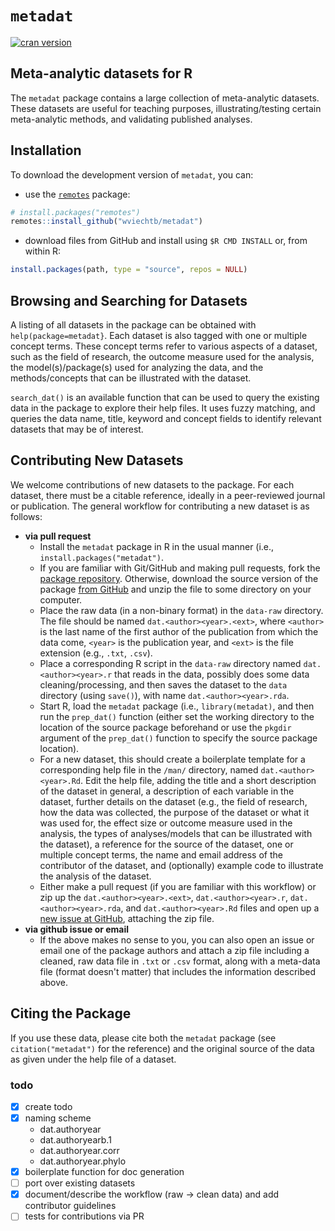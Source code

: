 # `metadat`

[![cran version](https://www.r-pkg.org/badges/version-ago/metadat)](https://cran.r-project.org/package=metadat/)

## Meta-analytic datasets for R

The `metadat` package contains a large collection of meta-analytic datasets. These datasets are useful for teaching purposes, illustrating/testing certain meta-analytic methods, and validating published analyses.

## Installation

To download the development version of `metadat`, you can:

* use the [`remotes`](https://github.com/r-lib/remotes) package:

```r
# install.packages("remotes")
remotes::install_github("wviechtb/metadat")
```

* download files from GitHub and install using `$R CMD INSTALL` or, from within R:

```r
install.packages(path, type = "source", repos = NULL)
```

## Browsing and Searching for Datasets

A listing of all datasets in the package can be obtained with `help(package=metadat}`. Each dataset is also tagged with one or multiple concept terms. These concept terms refer to various aspects of a dataset, such as the field of research, the outcome measure used for the analysis, the model(s)/package(s) used for analyzing the data, and the methods/concepts that can be illustrated with the dataset.

`search_dat()` is an available function that can be used to query the existing data in the package to explore their help files. It uses fuzzy matching, and queries the data name, title, keyword and concept fields to identify relevant datasets that may be of interest.


## Contributing New Datasets

We welcome contributions of new datasets to the package. For each dataset, there must be a citable reference, ideally in a peer-reviewed journal or publication. The general workflow for contributing a new dataset is as follows:

- **via pull request**
  - Install the `metadat` package in R in the usual manner (i.e., `install.packages("metadat")`.
  - If you are familiar with Git/GitHub and making pull requests, fork the [package repository](https://github.com/wviechtb/metadat). Otherwise, download the source version of the package [from GitHub](https://github.com/wviechtb/metadat/archive/master.zip) and unzip the file to some directory on your computer.
  - Place the raw data (in a non-binary format) in the `data-raw` directory. The file should be named `dat.<author><year>.<ext>`, where `<author>` is the last name of the first author of the publication from which the data come, `<year>` is the publication year, and `<ext>` is the file extension (e.g., `.txt`, `.csv`).
  - Place a corresponding R script in the `data-raw` directory named `dat.<author><year>.r` that reads in the data, possibly does some data cleaning/processing, and then saves the dataset to the `data` directory (using `save()`), with name `dat.<author><year>.rda`.
  - Start R, load the `metadat` package (i.e., `library(metadat)`, and then run the `prep_dat()` function (either set the working directory to the location of the source package beforehand or use the `pkgdir` argument of the `prep_dat()` function to specify the source package location).
  - For a new dataset, this should create a boilerplate template for a corresponding help file in the `/man/` directory, named `dat.<author><year>.Rd`. Edit the help file, adding the title and a short description of the dataset in general, a description of each variable in the dataset, further details on the dataset (e.g., the field of research, how the data was collected, the purpose of the dataset or what it was used for, the effect size or outcome measure used in the analysis, the types of analyses/models that can be illustrated with the dataset), a reference for the source of the dataset, one or multiple concept terms, the name and email address of the contributor of the dataset, and (optionally) example code to illustrate the analysis of the dataset.
  - Either make a pull request (if you are familiar with this workflow) or zip up the `dat.<author><year>.<ext>`, `dat.<author><year>.r`, `dat.<author><year>.rda`, and `dat.<author><year>.Rd` files and open up a [new issue at GitHub](https://github.com/wviechtb/metadat/issues), attaching the zip file.
- **via github issue or email**
  - If the above makes no sense to you, you can also open an issue or email one of the package authors and attach a zip file including a cleaned, raw data file in `.txt` or `.csv` format, along with a meta-data file (format doesn't matter) that includes the information described above.

## Citing the Package

If you use these data, please cite both the `metadat` package (see `citation("metadat")` for the reference) and the original source of the data as given under the help file of a dataset.

### todo

- [X] create todo
- [X] naming scheme
  - dat.authoryear
  - dat.authoryearb.1
  - dat.authoryear.corr
  - dat.authoryear.phylo
- [X] boilerplate function for doc generation
- [ ] port over existing datasets
- [X] document/describe the workflow (raw -> clean data) and add contributor guidelines
- [ ] tests for contributions via PR